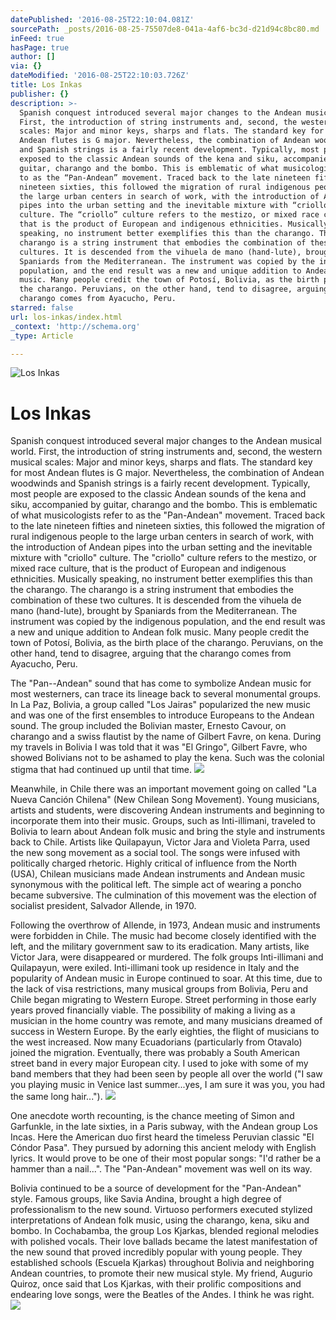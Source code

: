 ```yaml
---
datePublished: '2016-08-25T22:10:04.081Z'
sourcePath: _posts/2016-08-25-75507de8-041a-4af6-bc3d-d21d94c8bc80.md
inFeed: true
hasPage: true
author: []
via: {}
dateModified: '2016-08-25T22:10:03.726Z'
title: Los Inkas
publisher: {}
description: >-
  Spanish conquest introduced several major changes to the Andean musical world.
  First, the introduction of string instruments and, second, the western musical
  scales: Major and minor keys, sharps and flats. The standard key for most
  Andean flutes is G major. Nevertheless, the combination of Andean woodwinds
  and Spanish strings is a fairly recent development. Typically, most people are
  exposed to the classic Andean sounds of the kena and siku, accompanied by
  guitar, charango and the bombo. This is emblematic of what musicologists refer
  to as the “Pan-Andean” movement. Traced back to the late nineteen fifties and
  nineteen sixties, this followed the migration of rural indigenous people to
  the large urban centers in search of work, with the introduction of Andean
  pipes into the urban setting and the inevitable mixture with “criollo”
  culture. The “criollo” culture refers to the mestizo, or mixed race culture,
  that is the product of European and indigenous ethnicities. Musically
  speaking, no instrument better exemplifies this than the charango. The
  charango is a string instrument that embodies the combination of these two
  cultures. It is descended from the vihuela de mano (hand-lute), brought by
  Spaniards from the Mediterranean. The instrument was copied by the indigenous
  population, and the end result was a new and unique addition to Andean folk
  music. Many people credit the town of Potosí, Bolivia, as the birth place of
  the charango. Peruvians, on the other hand, tend to disagree, arguing that the
  charango comes from Ayacucho, Peru.
starred: false
url: los-inkas/index.html
_context: 'http://schema.org'
_type: Article

---
```

![Los Inkas](https://the-grid-user-content.s3-us-west-2.amazonaws.com/9b65e60d-d6b2-4047-978f-f4977c98c8f2.jpg)

# Los Inkas

Spanish conquest introduced several major changes to the Andean musical world. First, the introduction of string instruments and, second, the western musical scales: Major and minor keys, sharps and flats. The standard key for most Andean flutes is G major. Nevertheless, the combination of Andean woodwinds and Spanish strings is a fairly recent development. Typically, most people are exposed to the classic Andean sounds of the kena and siku, accompanied by guitar, charango and the bombo. This is emblematic of what musicologists refer to as the "Pan-Andean" movement. Traced back to the late nineteen fifties and nineteen sixties, this followed the migration of rural indigenous people to the large urban centers in search of work, with the introduction of Andean pipes into the urban setting and the inevitable mixture with "criollo" culture. The "criollo" culture refers to the mestizo, or mixed race culture, that is the product of European and indigenous ethnicities. Musically speaking, no instrument better exemplifies this than the charango. The charango is a string instrument that embodies the combination of these two cultures. It is descended from the vihuela de mano (hand-lute), brought by Spaniards from the Mediterranean. The instrument was copied by the indigenous population, and the end result was a new and unique addition to Andean folk music. Many people credit the town of Potosí, Bolivia, as the birth place of the charango. Peruvians, on the other hand, tend to disagree, arguing that the charango comes from Ayacucho, Peru.

The "Pan--Andean" sound that has come to symbolize Andean music for most westerners, can trace its lineage back to several monumental groups. In La Paz, Bolivia, a group called "Los Jairas" popularized the new music and was one of the first ensembles to introduce Europeans to the Andean sound. The group included the Bolivian master, Ernesto Cavour, on charango and a swiss flautist by the name of Gilbert Favre, on kena. During my travels in Bolivia I was told that it was "El Gringo", Gilbert Favre, who showed Bolivians not to be ashamed to play the kena. Such was the colonial stigma that had continued up until that time.
![](https://the-grid-user-content.s3-us-west-2.amazonaws.com/cd59485b-8d03-49de-8fd8-89b93ccbab35.jpg)

Meanwhile, in Chile there was an important movement going on called "La Nueva Canción Chilena" (New Chilean Song Movement). Young musicians, artists and students, were discovering Andean instruments and beginning to incorporate them into their music. Groups, such as Inti-illimani, traveled to Bolivia to learn about Andean folk music and bring the style and instruments back to Chile. Artists like Quilapayun, Victor Jara and Violeta Parra, used the new song movement as a social tool. The songs were infused with politically charged rhetoric. Highly critical of influence from the North (USA), Chilean musicians made Andean instruments and Andean music synonymous with the political left. The simple act of wearing a poncho became subversive. The culmination of this movement was the election of socialist president, Salvador Allende, in 1970\.

Following the overthrow of Allende, in 1973, Andean music and instruments were forbidden in Chile. The music had become closely identified with the left, and the military government saw to its eradication. Many artists, like Victor Jara, were disappeared or murdered. The folk groups Inti-illimani and Quilapayun, were exiled. Inti-illimani took up residence in Italy and the popularity of Andean music in Europe continued to soar. At this time, due to the lack of visa restrictions, many musical groups from Bolivia, Peru and Chile began migrating to Western Europe. Street performing in those early years proved financially viable. The possibility of making a living as a musician in the home country was remote, and many musicians dreamed of success in Western Europe. By the early eighties, the flight of musicians to the west increased. Now many Ecuadorians (particularly from Otavalo) joined the migration. Eventually, there was probably a South American street band in every major European city. I used to joke with some of my band members that they had been seen by people all over the world ("I saw you playing music in Venice last summer...yes, I am sure it was you, you had the same long hair...").
![](https://the-grid-user-content.s3-us-west-2.amazonaws.com/822ccfbc-f4cf-40ac-be7f-903a34b5885f.jpg)

One anecdote worth recounting, is the chance meeting of Simon and Garfunkle, in the late sixties, in a Paris subway, with the Andean group Los Incas. Here the American duo first heard the timeless Peruvian classic "El Cóndor Pasa". They pursued by adorning this ancient melody with English lyrics. It would prove to be one of their most popular songs: "I'd rather be a hammer than a nail...". The "Pan-Andean" movement was well on its way.

Bolivia continued to be a source of development for the "Pan-Andean" style. Famous groups, like Savia Andina, brought a high degree of professionalism to the new sound. Virtuoso performers executed stylized interpretations of Andean folk music, using the charango, kena, siku and bombo. In Cochabamba, the group Los Kjarkas, blended regional melodies with polished vocals. Their love ballads became the latest manifestation of the new sound that proved incredibly popular with young people. They established schools (Escuela Kjarkas) throughout Bolivia and neighboring Andean countries, to promote their new musical style. My friend, Augurio Quiroz, once said that Los Kjarkas, with their prolific compositions and endearing love songs, were the Beatles of the Andes. I think he was right.
![](https://the-grid-user-content.s3-us-west-2.amazonaws.com/d5fda732-0f84-49b8-a53f-206985cbf552.jpg)